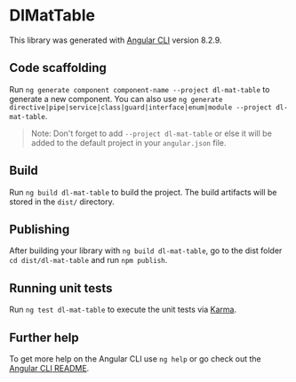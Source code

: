 # DlMatTable

This library was generated with [Angular CLI](https://github.com/angular/angular-cli) version 8.2.9.

## Code scaffolding

Run `ng generate component component-name --project dl-mat-table` to generate a new component. You can also use `ng generate directive|pipe|service|class|guard|interface|enum|module --project dl-mat-table`.
> Note: Don't forget to add `--project dl-mat-table` or else it will be added to the default project in your `angular.json` file. 

## Build

Run `ng build dl-mat-table` to build the project. The build artifacts will be stored in the `dist/` directory.

## Publishing

After building your library with `ng build dl-mat-table`, go to the dist folder `cd dist/dl-mat-table` and run `npm publish`.

## Running unit tests

Run `ng test dl-mat-table` to execute the unit tests via [Karma](https://karma-runner.github.io).

## Further help

To get more help on the Angular CLI use `ng help` or go check out the [Angular CLI README](https://github.com/angular/angular-cli/blob/master/README.md).
